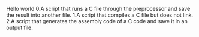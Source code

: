 Hello world
0.A script that runs a C file through the preprocessor and save the result into another file.
1.A script that compiles a C file but does not link.
2.A script that generates the assembly code of a C code and save it in an output file.
